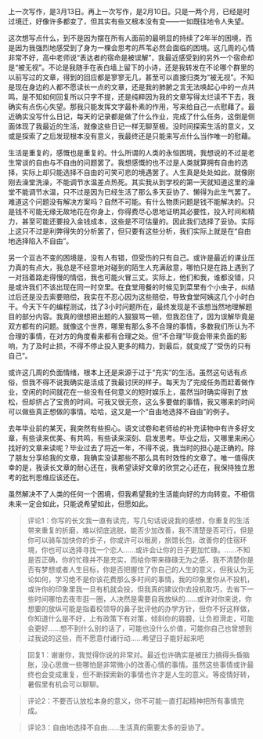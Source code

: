 上一次写作，是3月13日。再上一次写作，是2月10日。只是一两个月，已经是时过境迁，好像许多都变了，但其实有些又根本没有变——一如既往地令人失望。

这次想写点什么，到不是因为摆在所有人面前的最明显的持续了2年半的困境，而是因为我强烈地感受到了身为一棵会思考的芦苇必然会面临的困境。这几周的心情非常不好，高中老师说“表达者的宿命是被误解”，我最近感受到的另外一个宿命却是“被无视”。不论是我随手在表白墙上留下的小诗，还是我转发在不论哪个群里的以前写过的文章，得到的回应都是寥寥无几，甚至可以直接归类为“被无视”。不知是现在身边的人都不愿读长一点的文章，还是我的肺腑之言无法唤起心中的一点共鸣，是不知如何回复所以只字不提，还是纯粹因为我的文章写得太烂读不下去，我确实有点伤心失望。那我只能发挥文字最朴素的作用，写来给自己一点慰藉了。最近确实没写什么日记，每天的记录都是做了什么作业，完成了什么任务，这倒是侧面体现了我最近的生活，就像这些日记一样无聊至极。没时间探索生活的意义，又或是探索了之后发现根本没有意义，我最终还是只能来写点什么当作唯一的慰藉。

生活是重复的，感慨也是重复的。什么所谓的人类的永恒困境，我想说的不过是老生常谈的自由与不自由的问题罢了。我想感慨的也不过是人类就算拥有自由的选择，实际上却只能选择不自由的可笑可悲的境遇罢了。人生真是处处如此，就像刚刚去澡堂洗澡，不能调节水温差点热死。其实我从到学校的第一天就知道这里的澡堂不能调节水温，只不过是因为已经生活了那么多天妥协了、懒得为此生气罢了。难道这个问题没有解决方案吗？自然不可能。有什么物质问题是钱不能解决的。只是钱不可能无缘无故地花在你身上，你得费尽心思地证明其必要性，投入时间和精力，甚至可能还要投入金钱成本，这些是不可估量的。因此我们选择了妥协。实际上这只不过是利弊得失的分析罢了，但只要有这些分析，我们实际上就是在“自由地选择陷入不自由”。

另一个亘古不变的困境是，没有人有错，但受伤的只有自己。或许是最近的课业压力真的有点大，我总是不经意地对碰到的陌生人充满敌意，哪怕只是在路上遇到了一对挡着路走得慢的情侣，我也可能火冒三丈。实际上，他们和我，谁都没错，只是或许我们不该出现在同一时空里。在食堂用餐的时候见到菜里有个小虫子，纠结过后还是没去索要赔偿，我实在不忍心因为这些赔偿，导致食堂阿姨这几个小时白干。今天下午的编程测试，找了3小时问题所在，最终发现是不该想当然地理解题目的部分内容。我真的很想把出题的人狠狠骂一顿，但我忍住了，因为误解毕竟是双方都有的问题。就像这个世界，哪里有那么多不合理的事情，多数我们所认为不合理的事情，在对方的角度看来都有合理之处。但“不合理”毕竟会带来负面的影响，为了及时止损，不得不停止投入更多的精力，到最后，就变成了“受伤的只有自己”。

或许这几周的负面情绪，根本上还是来源于过于“充实”的生活。虽然这句话有点俗，但我不得不说我确实是活成了我最讨厌的样子。每天为了完成任务而赶着做作业，空闲的时间就花在一些没有任何意义的短时娱乐上，虽然当时确实得到了放松，但却挤占了宝贵的时间。可我又很无奈，这么多要做的事情，我又哪来的时间可以做些真正想做的事情。哈哈，这又是一个“自由地选择不自由”的例子。

去年毕业前的某天，我突然有些担心。语文试卷和老师给的补充读物中有许多好文章，有些读来优美、有共鸣，有些读来深刻、启发思考。毕业之后，又哪里来闲心找好的文章来读呢？毕业过去了将近一年，不得不说，我当时的担心是正确的。除了朋友分享给我的文章，我确实没读那些不那么具有时效性的文章了。唯一值得庆幸的是，我读长文章的耐心还在，我希望读好文章的欣赏之心还在，我保持独立思考的批判思维应该还在。

虽然解决不了人类的任何一个困境，但我希望我的生活能向好的方向转变。不相信未来一定会如此，只能说希望如此，但愿如此。

> 评论1：你写的长文我一直有读完，写几句话说说我的感想，你重复的生活带来重复的折磨，难以彻底逃脱，能否少加改善，我不清楚是否可行，但是你可以骑车加快你的步子，你或许可以租房，旅馆长包，改善你的住宿环境，你也可以选择寻找一个恋人……或许会让你的日子更加忙碌。……不知是否正确，你的忙碌并不是充实，而给你带来碌碌无为之感，我不清楚你是否有梦想或者人生目标，你是否把握住了你自己的人生的意义，但我认为无论如何，学习绝不是你该花费那么多时间的事情，我的印象里你从不投机，或许你的印象里我一旦有机就会投，但我真的建议你去投机取巧，去省下一些时间哪怕去夜市逛一圈，人决然是需要自我放纵的……或许对你来说，你想要的放纵可能是指着校领导的鼻子批评他的办学方针，但你不好这样做，你知道什么是不好，上有政策下有对策，倾斜你的肩膀，让负担滑走，可能会更好……想不到什么别的话了，可能也没什么价值，可能你自己也曾想到过我说的这些，而不愿意付诸行动……希望日子能好起来吧

> 回复1：谢谢你，我觉得你说的非常对。最近也许确实是被压力搞得头昏脑胀，没心思做一些哪怕是非常微小的改善心情的事情。虽然这些事情或许最终也会变成重复，但不断探索新的事情也许才是人生的意义。等疫情好转，暑假里有机会可以聊聊。

> 评论2：不要否认放松本身的意义，你不可能一直打起精神把所有事情完成。

> 评论3：自由地选择不自由……生活真的需要太多的妥协了。